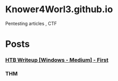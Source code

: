 # Knower4Worl3.github.io
Pentesting articles , CTF 

# Posts 

### [HTB Writeup \[Windows - Medium\] - First](9/7/2022/First.md)
### THM

